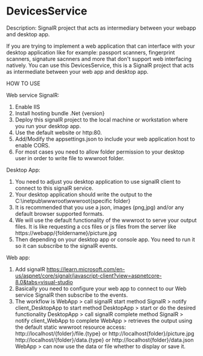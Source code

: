 # DevicesService
Description: SignalR project that acts as intermediary between your webapp and desktop app.

If you are trying to implement a web application that can interface with your desktop application like for example: passport scanners, fingerprint scanners, signature sacnners and more that don't support web interfacing natively. You can use this DevicesService, this is a SignalR project that acts as intermediate between your web app and desktop app.

HOW TO USE

Web service SignalR:

1) Enable IIS
2) Install hosting bundle .Net {version}
3) Deploy this signalR project to the local machine or workstation where you run your desktop app.
4) Use the default website or http:80.
5) Add/Modify the appsettings.json to include your web application host to enable CORS.
6) For most cases you need to allow folder permission to your desktop user in order to write file to wwwroot folder.

Desktop App:

1) You need to adjust you desktop application to use signalR client to connect to this signalR service.
2) Your desktop application should write the output to the C:\inetpub\wwwroot\wwwroot\{specific folder}
3) It is recommended that you use a json, images (png,jpg) and/or any default browser supported formats.
4) We will use the default functionality of the wwwroot to serve your output files. It is like requesting a ccs files or js files from the server like https://webapp/{foldername}/picture.jpg
5) Then depending on your desktop app or console app. You need to run it so it can subscribe to the signalR events.

Web app:

1) Add signalR https://learn.microsoft.com/en-us/aspnet/core/signalr/javascript-client?view=aspnetcore-8.0&tabs=visual-studio
2) Basically you need to configure your web app to connect to our Web service SignalR then subscribe to the events.
3) The workflow is
  WebApp > call signalR start method
  SignalR > notify client_DesktopApp to start method
  DesktopApp > start or do the desired functionality
  DesktopApp > call signalR complete method
  SignalR > notify client_WebApp to complete
  WebApp > retrieves the output using the default static wwwroot resource access:
    http://localhost/{folder}/file.{type} or http://localhost{folder}/picture.jpg
   http://localhost/{folder}/data.{type} or http://localhost{folder}/data.json
  WebApp > can now use the data or file whether to display or save it.
  


